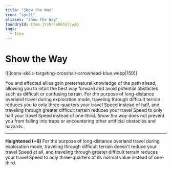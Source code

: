 ```yaml
---
title: "Show the Way"
icon: "spell"
aliases: "Show the Way"
foundryId: Item.jYzhrFxKGhq7jwag
tags:
  - Item
---
```


# Show the Way
![[icons-skills-targeting-crosshair-arrowhead-blue.webp|150]]

You and affected allies gain preternatural knowledge of the path ahead, allowing you to intuit the best way forward and avoid potential obstacles such as difficult or confusing terrain. For the purpose of long-distance overland travel during exploration mode, traveling through difficult terrain reduces you to only three-quarters your travel Speed instead of half, and traveling through greater difficult terrain reduces your travel Speed to only half your travel Speed instead of one-third. _Show the way_ does not prevent you from falling into traps or encountering other artificial obstacles and hazards.

* * *

**Heightened (+6)** For the purpose of long-distance overland travel during exploration mode, traveling through difficult terrain doesn't reduce your travel Speed at all, and traveling through greater difficult terrain reduces your travel Speed to only three-quarters of its normal value instead of one-third.
